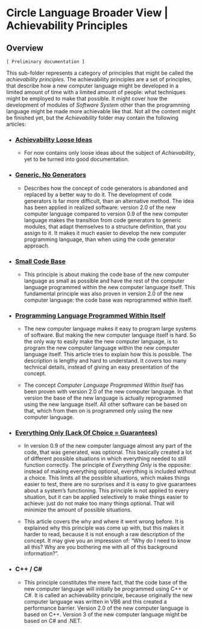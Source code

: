 ﻿Circle Language Broader View | Achievability Principles
=======================================================

Overview
--------

`[ Preliminary documentation ]`

This sub-folder represents a category of principles that might be called the *achievability principles*. The achievability principles are a set of principles, that describe how a new computer language might be developed in a limited amount of time with a limited amount of people: what techniques might be employed to make that possible. It might cover how the development of modules of *Software System* other than the programming language might be made more achievable like that. Not all the content might be finished yet, but the *Achievability* folder may contain the following articles:

- ### [Achievability Loose Ideas](https://github.com/jjvanzon/Circle-Language-Spec/blob/master/constructs-drafts/implementations/achievability-principles/achievability-loose-ideas.md)

    - For now contains only loose ideas about the subject of *Achievability*, yet to be turned into good documentation.

- ### [Generic, No Generators](https://github.com/jjvanzon/Circle-Language-Spec/blob/master/constructs-drafts/implementations/achievability-principles/generic-no-generators.md)

    - Describes how the concept of code generators is abandoned and replaced by a better way to do it. The development of code generators is far more difficult, than an alternative method. The idea has been applied in realized software: version 2.0 of the new computer language compared to version 0.9 of the new computer language makes the transition from code generators to generic modules, that adapt themselves to a structure definition, that you assign to it. It makes it much easier to develop the new computer programming language, than when using the code generator approach.

- ### [Small Code Base](https://github.com/jjvanzon/Circle-Language-Spec/blob/master/constructs-drafts/implementations/achievability-principles/small-base-code.md)

    - This principle is about making the code base of the new computer language as small as possible and have the rest of the computer language programmed within the new computer language itself. This fundamental principle was also proven in version 2.0 of the new computer language: the code base was reprogrammed within itself.

- ### [Programming Language Programmed Within Itself](https://github.com/jjvanzon/Circle-Language-Spec/blob/master/constructs-drafts/implementations/achievability-principles/programming-language-programmed-within-itself.md)

    - The new computer language makes it easy to program large systems of software. But making the new computer language itself is hard. So the only way to easily make the new computer language, is to program the new computer language within the new computer language itself. This article tries to explain how this is possible. The description is lengthy and hard to understand. It covers too many technical details, instead of giving an easy presentation of the concept.

    - The concept *Computer Language Programmed Within Itself* has been proven with version 2.0 of the new computer language. In that version the base of the new language is actually reprogrammed using the new language itself. All other software can be based on that, which from then on is programmed only using the new computer language.

- ### [Everything Only (Lack Of Choice = Guarantees)](https://github.com/jjvanzon/Circle-Language-Spec/blob/master/constructs-drafts/implementations/achievability-principles/everything-only-or-lack-of-choice-is-guarantees.md)

    - In version 0.9 of the new computer language almost any part of the code, that was generated, was optional. This basically created a lot of different possible situations in which everything needed to still function correctly. The principle of *Everything Only* is the opposite: instead of making everything optional, everything is included without a choice. This limits all the possible situations, which makes things easier to test, there are no surprises and it is easy to give guarantees about a system’s functioning. This principle is not applied to every situation, but it can be applied selectively to make things easier to achieve: just do not make too many things optional. That will minimize the amount of possible situations.

    - This article covers the why and where it went wrong before. It is explained why this principle was come up with, but this makes it harder to read, because it is not enough a raw description of the concept. It may give you an impression of: “Why do I need to know all this? Why are you bothering me with all of this background information?”.

- ### C++ / C\#

    - This principle constitutes the mere fact, that the code base of the new computer language will initially be programmed using C++ or C#. It is called an achievability principle, because originally the new computer language was written in VB6 and this created a performance barrier. Version 2.0 of the new computer language is based on C++. Version 3 of the new computer language might be based on C# and .NET.